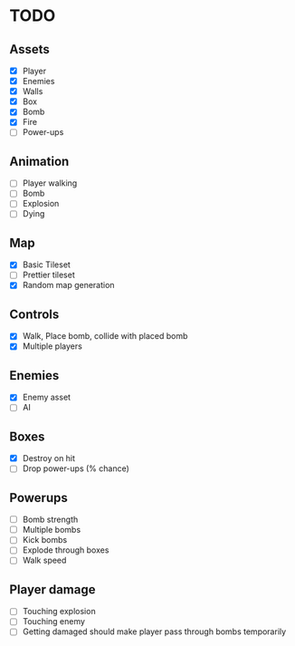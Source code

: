 # TODO

## Assets

- [x] Player
- [x] Enemies
- [x] Walls
- [x] Box
- [x] Bomb
- [x] Fire
- [ ] Power-ups

## Animation

- [ ] Player walking
- [ ] Bomb
- [ ] Explosion
- [ ] Dying

## Map

- [x] Basic Tileset
- [ ] Prettier tileset
- [x] Random map generation

## Controls

- [x] Walk, Place bomb, collide with placed bomb
- [x] Multiple players

## Enemies

- [x] Enemy asset
- [ ] AI

## Boxes

- [x] Destroy on hit
- [ ] Drop power-ups (% chance)

## Powerups

- [ ] Bomb strength
- [ ] Multiple bombs
- [ ] Kick bombs
- [ ] Explode through boxes
- [ ] Walk speed

## Player damage

- [ ] Touching explosion
- [ ] Touching enemy
- [ ] Getting damaged should make player pass through bombs temporarily
